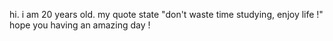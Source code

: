hi.
i am 20 years old.
my quote state "don't waste time studying, enjoy life !"
hope you having an amazing day !
